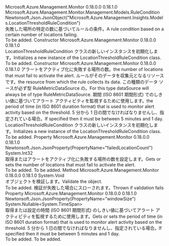 <Type Name="LocationThresholdRuleCondition" FullName="Microsoft.Azure.Management.Monitor.Management.Models.LocationThresholdRuleCondition">
  <TypeSignature Language="C#" Value="public class LocationThresholdRuleCondition : Microsoft.Azure.Management.Monitor.Management.Models.RuleCondition" />
  <TypeSignature Language="ILAsm" Value=".class public auto ansi beforefieldinit LocationThresholdRuleCondition extends Microsoft.Azure.Management.Monitor.Management.Models.RuleCondition" />
  <TypeSignature Language="DocId" Value="T:Microsoft.Azure.Management.Monitor.Management.Models.LocationThresholdRuleCondition" />
  <TypeSignature Language="VB.NET" Value="Public Class LocationThresholdRuleCondition&#xA;Inherits RuleCondition" />
  <TypeSignature Language="F#" Value="type LocationThresholdRuleCondition = class&#xA;    inherit RuleCondition" />
  <AssemblyInfo>
    <AssemblyName>Microsoft.Azure.Management.Monitor</AssemblyName>
    <AssemblyVersion>0.18.0.0</AssemblyVersion>
    <AssemblyVersion>0.18.1.0</AssemblyVersion>
  </AssemblyInfo>
  <Base>
    <BaseTypeName>Microsoft.Azure.Management.Monitor.Management.Models.RuleCondition</BaseTypeName>
  </Base>
  <Interfaces />
  <Attributes>
    <Attribute>
      <AttributeName>Newtonsoft.Json.JsonObject("Microsoft.Azure.Management.Insights.Models.LocationThresholdRuleCondition")</AttributeName>
    </Attribute>
  </Attributes>
  <Docs>
    <summary>
            <span data-ttu-id="e3fb1-101">失敗した場所の特定の数に基づいてルールの条件。</span><span class="sxs-lookup"><span data-stu-id="e3fb1-101">A rule condition based on a certain number of locations failing.</span></span>
            </summary>
    <remarks>To be added.</remarks>
  </Docs>
  <Members>
    <Member MemberName=".ctor">
      <MemberSignature Language="C#" Value="public LocationThresholdRuleCondition ();" />
      <MemberSignature Language="ILAsm" Value=".method public hidebysig specialname rtspecialname instance void .ctor() cil managed" />
      <MemberSignature Language="DocId" Value="M:Microsoft.Azure.Management.Monitor.Management.Models.LocationThresholdRuleCondition.#ctor" />
      <MemberSignature Language="VB.NET" Value="Public Sub New ()" />
      <MemberType>Constructor</MemberType>
      <AssemblyInfo>
        <AssemblyName>Microsoft.Azure.Management.Monitor</AssemblyName>
        <AssemblyVersion>0.18.0.0</AssemblyVersion>
        <AssemblyVersion>0.18.1.0</AssemblyVersion>
      </AssemblyInfo>
      <Parameters />
      <Docs>
        <summary>
            <span data-ttu-id="e3fb1-102">LocationThresholdRuleCondition クラスの新しいインスタンスを初期化します。</span><span class="sxs-lookup"><span data-stu-id="e3fb1-102">Initializes a new instance of the LocationThresholdRuleCondition class.</span></span>
            </summary>
        <remarks>To be added.</remarks>
      </Docs>
    </Member>
    <Member MemberName=".ctor">
      <MemberSignature Language="C#" Value="public LocationThresholdRuleCondition (int failedLocationCount, Microsoft.Azure.Management.Monitor.Management.Models.RuleDataSource dataSource = null, Nullable&lt;TimeSpan&gt; windowSize = null);" />
      <MemberSignature Language="ILAsm" Value=".method public hidebysig specialname rtspecialname instance void .ctor(int32 failedLocationCount, class Microsoft.Azure.Management.Monitor.Management.Models.RuleDataSource dataSource, valuetype System.Nullable`1&lt;valuetype System.TimeSpan&gt; windowSize) cil managed" />
      <MemberSignature Language="DocId" Value="M:Microsoft.Azure.Management.Monitor.Management.Models.LocationThresholdRuleCondition.#ctor(System.Int32,Microsoft.Azure.Management.Monitor.Management.Models.RuleDataSource,System.Nullable{System.TimeSpan})" />
      <MemberSignature Language="VB.NET" Value="Public Sub New (failedLocationCount As Integer, Optional dataSource As RuleDataSource = null, Optional windowSize As Nullable(Of TimeSpan) = null)" />
      <MemberSignature Language="F#" Value="new Microsoft.Azure.Management.Monitor.Management.Models.LocationThresholdRuleCondition : int * Microsoft.Azure.Management.Monitor.Management.Models.RuleDataSource * Nullable&lt;TimeSpan&gt; -&gt; Microsoft.Azure.Management.Monitor.Management.Models.LocationThresholdRuleCondition" Usage="new Microsoft.Azure.Management.Monitor.Management.Models.LocationThresholdRuleCondition (failedLocationCount, dataSource, windowSize)" />
      <MemberType>Constructor</MemberType>
      <AssemblyInfo>
        <AssemblyName>Microsoft.Azure.Management.Monitor</AssemblyName>
        <AssemblyVersion>0.18.0.0</AssemblyVersion>
        <AssemblyVersion>0.18.1.0</AssemblyVersion>
      </AssemblyInfo>
      <Parameters>
        <Parameter Name="failedLocationCount" Type="System.Int32" />
        <Parameter Name="dataSource" Type="Microsoft.Azure.Management.Monitor.Management.Models.RuleDataSource" />
        <Parameter Name="windowSize" Type="System.Nullable&lt;System.TimeSpan&gt;" />
      </Parameters>
      <Docs>
        <param name="failedLocationCount"><span data-ttu-id="e3fb1-103">アラートをアクティブ化に失敗する場所の数。</span><span class="sxs-lookup"><span data-stu-id="e3fb1-103">the number of locations that must fail to activate the alert.</span></span></param>
        <param name="dataSource"><span data-ttu-id="e3fb1-104">ルールがそのデータを収集元となるリソースです。</span><span class="sxs-lookup"><span data-stu-id="e3fb1-104">the resource from which the rule collects its data.</span></span> <span data-ttu-id="e3fb1-105">この種類のデータ ソースが必ず型 RuleMetricDataSource の。</span><span class="sxs-lookup"><span data-stu-id="e3fb1-105">For this type dataSource will always be of type RuleMetricDataSource.</span></span></param>
        <param name="windowSize"><span data-ttu-id="e3fb1-106">期間 (ISO 8601 期間形式) でのしきい値に基づいてアラート アクティビティを監視するために使用します。</span><span class="sxs-lookup"><span data-stu-id="e3fb1-106">the period of time (in ISO 8601 duration format) that is used to monitor alert activity based on the threshold.</span></span> <span data-ttu-id="e3fb1-107">5 分から 1 日の間でなければなりませんし、指定されている場合。</span><span class="sxs-lookup"><span data-stu-id="e3fb1-107">If specified then it must be between 5 minutes and 1 day.</span></span></param>
        <summary>
            <span data-ttu-id="e3fb1-108">LocationThresholdRuleCondition クラスの新しいインスタンスを初期化します。</span><span class="sxs-lookup"><span data-stu-id="e3fb1-108">Initializes a new instance of the LocationThresholdRuleCondition class.</span></span>
            </summary>
        <remarks>To be added.</remarks>
      </Docs>
    </Member>
    <Member MemberName="FailedLocationCount">
      <MemberSignature Language="C#" Value="public int FailedLocationCount { get; set; }" />
      <MemberSignature Language="ILAsm" Value=".property instance int32 FailedLocationCount" />
      <MemberSignature Language="DocId" Value="P:Microsoft.Azure.Management.Monitor.Management.Models.LocationThresholdRuleCondition.FailedLocationCount" />
      <MemberSignature Language="VB.NET" Value="Public Property FailedLocationCount As Integer" />
      <MemberSignature Language="F#" Value="member this.FailedLocationCount : int with get, set" Usage="Microsoft.Azure.Management.Monitor.Management.Models.LocationThresholdRuleCondition.FailedLocationCount" />
      <MemberType>Property</MemberType>
      <AssemblyInfo>
        <AssemblyName>Microsoft.Azure.Management.Monitor</AssemblyName>
        <AssemblyVersion>0.18.0.0</AssemblyVersion>
        <AssemblyVersion>0.18.1.0</AssemblyVersion>
      </AssemblyInfo>
      <Attributes>
        <Attribute>
          <AttributeName>Newtonsoft.Json.JsonProperty(PropertyName="failedLocationCount")</AttributeName>
        </Attribute>
      </Attributes>
      <ReturnValue>
        <ReturnType>System.Int32</ReturnType>
      </ReturnValue>
      <Docs>
        <summary>
            <span data-ttu-id="e3fb1-109">取得またはアラートをアクティブ化に失敗する場所の数を設定します。</span><span class="sxs-lookup"><span data-stu-id="e3fb1-109">Gets or sets the number of locations that must fail to activate the alert.</span></span>
            </summary>
        <value>To be added.</value>
        <remarks>To be added.</remarks>
      </Docs>
    </Member>
    <Member MemberName="Validate">
      <MemberSignature Language="C#" Value="public virtual void Validate ();" />
      <MemberSignature Language="ILAsm" Value=".method public hidebysig newslot virtual instance void Validate() cil managed" />
      <MemberSignature Language="DocId" Value="M:Microsoft.Azure.Management.Monitor.Management.Models.LocationThresholdRuleCondition.Validate" />
      <MemberSignature Language="VB.NET" Value="Public Overridable Sub Validate ()" />
      <MemberSignature Language="F#" Value="abstract member Validate : unit -&gt; unit&#xA;override this.Validate : unit -&gt; unit" Usage="locationThresholdRuleCondition.Validate " />
      <MemberType>Method</MemberType>
      <AssemblyInfo>
        <AssemblyName>Microsoft.Azure.Management.Monitor</AssemblyName>
        <AssemblyVersion>0.18.0.0</AssemblyVersion>
        <AssemblyVersion>0.18.1.0</AssemblyVersion>
      </AssemblyInfo>
      <ReturnValue>
        <ReturnType>System.Void</ReturnType>
      </ReturnValue>
      <Parameters />
      <Docs>
        <summary>
            <span data-ttu-id="e3fb1-110">オブジェクトを検証します。</span><span class="sxs-lookup"><span data-stu-id="e3fb1-110">Validate the object.</span></span>
            </summary>
        <remarks>To be added.</remarks>
        <exception cref="T:Microsoft.Rest.ValidationException">
            <span data-ttu-id="e3fb1-111">検証が失敗した場合にスローされます。</span><span class="sxs-lookup"><span data-stu-id="e3fb1-111">Thrown if validation fails</span></span>
            </exception>
      </Docs>
    </Member>
    <Member MemberName="WindowSize">
      <MemberSignature Language="C#" Value="public Nullable&lt;TimeSpan&gt; WindowSize { get; set; }" />
      <MemberSignature Language="ILAsm" Value=".property instance valuetype System.Nullable`1&lt;valuetype System.TimeSpan&gt; WindowSize" />
      <MemberSignature Language="DocId" Value="P:Microsoft.Azure.Management.Monitor.Management.Models.LocationThresholdRuleCondition.WindowSize" />
      <MemberSignature Language="VB.NET" Value="Public Property WindowSize As Nullable(Of TimeSpan)" />
      <MemberSignature Language="F#" Value="member this.WindowSize : Nullable&lt;TimeSpan&gt; with get, set" Usage="Microsoft.Azure.Management.Monitor.Management.Models.LocationThresholdRuleCondition.WindowSize" />
      <MemberType>Property</MemberType>
      <AssemblyInfo>
        <AssemblyName>Microsoft.Azure.Management.Monitor</AssemblyName>
        <AssemblyVersion>0.18.0.0</AssemblyVersion>
        <AssemblyVersion>0.18.1.0</AssemblyVersion>
      </AssemblyInfo>
      <Attributes>
        <Attribute>
          <AttributeName>Newtonsoft.Json.JsonProperty(PropertyName="windowSize")</AttributeName>
        </Attribute>
      </Attributes>
      <ReturnValue>
        <ReturnType>System.Nullable&lt;System.TimeSpan&gt;</ReturnType>
      </ReturnValue>
      <Docs>
        <summary>
            <span data-ttu-id="e3fb1-112">取得または設定の時間 (ISO 8601 期間形式) のしきい値に基づいてアラート アクティビティを監視するために使用します。</span><span class="sxs-lookup"><span data-stu-id="e3fb1-112">Gets or sets the period of time (in ISO 8601 duration format) that is used to monitor alert activity based on the threshold.</span></span> <span data-ttu-id="e3fb1-113">5 分から 1 日の間でなければなりませんし、指定されている場合。</span><span class="sxs-lookup"><span data-stu-id="e3fb1-113">If specified then it must be between 5 minutes and 1 day.</span></span>
            </summary>
        <value>To be added.</value>
        <remarks>To be added.</remarks>
      </Docs>
    </Member>
  </Members>
</Type>